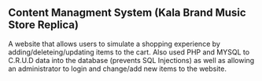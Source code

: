 ## Content Managment System (Kala Brand Music Store Replica)

A website that allows users to simulate a shopping experience by adding/deleteing/updating items to the cart. Also used PHP and MYSQL to C.R.U.D data into the database (prevents SQL Injections) as well as allowing an administrator to login and change/add new items to the website. 
